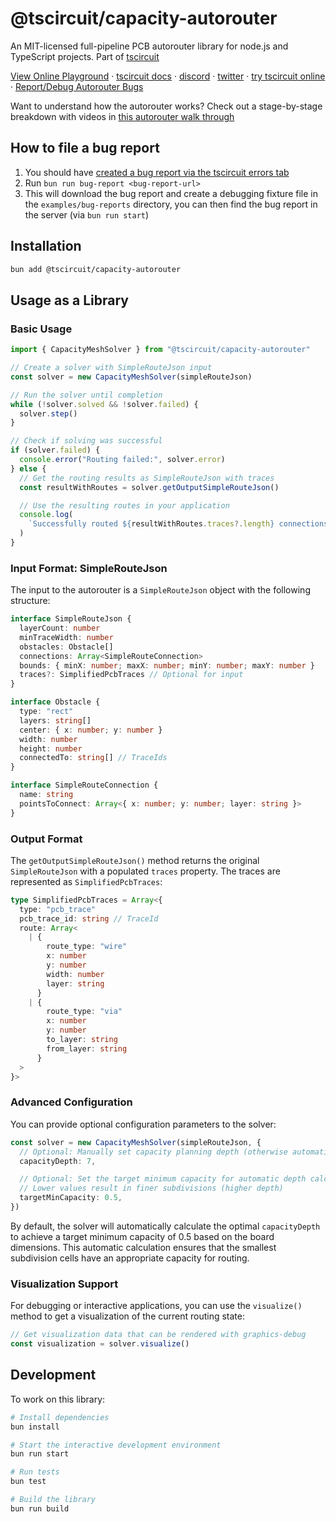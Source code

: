 # @tscircuit/capacity-autorouter

An MIT-licensed full-pipeline PCB autorouter library for node.js and TypeScript projects. Part of [tscircuit](https://github.com/tscircuit/tscircuit)

[View Online Playground](https://unraveller.vercel.app) &middot; [tscircuit docs](https://docs.tscircuit.com) &middot; [discord](https://tscircuit.com/join) &middot; [twitter](https://x.com/seveibar) &middot; [try tscircuit online](https://tscircuit.com) &middot; [Report/Debug Autorouter Bugs](https://docs.tscircuit.com/contributing/report-autorouter-bugs)

Want to understand how the autorouter works? Check out a stage-by-stage breakdown with videos in [this autorouter walk through](./docs/blog-post/blog-post.md)

## How to file a bug report

1. You should have [created a bug report via the tscircuit errors tab](https://docs.tscircuit.com/contributing/report-autorouter-bugs)
2. Run `bun run bug-report <bug-report-url>`
3. This will download the bug report and create a debugging fixture file in the `examples/bug-reports` directory, you can then find the bug report in the server (via `bun run start`)

## Installation

```bash
bun add @tscircuit/capacity-autorouter
```

## Usage as a Library

### Basic Usage

```typescript
import { CapacityMeshSolver } from "@tscircuit/capacity-autorouter"

// Create a solver with SimpleRouteJson input
const solver = new CapacityMeshSolver(simpleRouteJson)

// Run the solver until completion
while (!solver.solved && !solver.failed) {
  solver.step()
}

// Check if solving was successful
if (solver.failed) {
  console.error("Routing failed:", solver.error)
} else {
  // Get the routing results as SimpleRouteJson with traces
  const resultWithRoutes = solver.getOutputSimpleRouteJson()

  // Use the resulting routes in your application
  console.log(
    `Successfully routed ${resultWithRoutes.traces?.length} connections`
  )
}
```

### Input Format: SimpleRouteJson

The input to the autorouter is a `SimpleRouteJson` object with the following structure:

```typescript
interface SimpleRouteJson {
  layerCount: number
  minTraceWidth: number
  obstacles: Obstacle[]
  connections: Array<SimpleRouteConnection>
  bounds: { minX: number; maxX: number; minY: number; maxY: number }
  traces?: SimplifiedPcbTraces // Optional for input
}

interface Obstacle {
  type: "rect"
  layers: string[]
  center: { x: number; y: number }
  width: number
  height: number
  connectedTo: string[] // TraceIds
}

interface SimpleRouteConnection {
  name: string
  pointsToConnect: Array<{ x: number; y: number; layer: string }>
}
```

### Output Format

The `getOutputSimpleRouteJson()` method returns the original `SimpleRouteJson` with a populated `traces` property. The traces are represented as `SimplifiedPcbTraces`:

```typescript
type SimplifiedPcbTraces = Array<{
  type: "pcb_trace"
  pcb_trace_id: string // TraceId
  route: Array<
    | {
        route_type: "wire"
        x: number
        y: number
        width: number
        layer: string
      }
    | {
        route_type: "via"
        x: number
        y: number
        to_layer: string
        from_layer: string
      }
  >
}>
```

### Advanced Configuration

You can provide optional configuration parameters to the solver:

```typescript
const solver = new CapacityMeshSolver(simpleRouteJson, {
  // Optional: Manually set capacity planning depth (otherwise automatically calculated)
  capacityDepth: 7,

  // Optional: Set the target minimum capacity for automatic depth calculation
  // Lower values result in finer subdivisions (higher depth)
  targetMinCapacity: 0.5,
})
```

By default, the solver will automatically calculate the optimal `capacityDepth` to achieve a target minimum capacity of 0.5 based on the board dimensions. This automatic calculation ensures that the smallest subdivision cells have an appropriate capacity for routing.

### Visualization Support

For debugging or interactive applications, you can use the `visualize()` method to get a visualization of the current routing state:

```typescript
// Get visualization data that can be rendered with graphics-debug
const visualization = solver.visualize()
```

## Development

To work on this library:

```bash
# Install dependencies
bun install

# Start the interactive development environment
bun run start

# Run tests
bun test

# Build the library
bun run build
```
